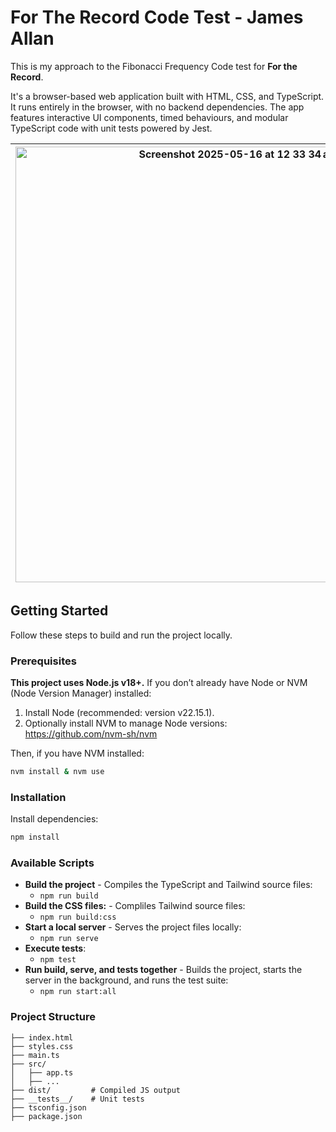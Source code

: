 # For The Record Code Test - James Allan

This is my approach to the Fibonacci Frequency Code test for **For the Record**.

It's a browser-based web application built with HTML, CSS, and TypeScript. It runs entirely in the browser, with no backend dependencies. The app features interactive UI components, timed behaviours, and modular TypeScript code with unit tests powered by Jest.

| <img width="697" alt="Screenshot 2025-05-16 at 12 33 34 am" src="https://github.com/user-attachments/assets/e987e9b3-7409-4457-9735-6fac789781c3" />  | <img width="691" alt="Screenshot 2025-05-16 at 12 49 34 am" src="https://github.com/user-attachments/assets/dd3be34e-19f1-4be5-8119-959939c89e84" /> |
| ------------- | ------------- |

## Getting Started

Follow these steps to build and run the project locally.

### Prerequisites

**This project uses Node.js v18+.** If you don’t already have Node or NVM (Node Version Manager) installed:

1. Install Node (recommended: version v22.15.1).
2. Optionally install NVM to manage Node versions: https://github.com/nvm-sh/nvm

Then, if you have NVM installed:

```bash
nvm install & nvm use
```

### Installation
Install dependencies:

```bash
npm install
```

### Available Scripts

- **Build the project** - Compiles the TypeScript and Tailwind source files:
   - `npm run build`
- **Build the CSS files:** - Compliles Tailwind source files:
   - `npm run build:css`
- **Start a local server** - Serves the project files locally:
   - `npm run serve`
- **Execute tests**:
  - `npm test`
- **Run build, serve, and tests together** - Builds the project, starts the server in the background, and runs the test suite:
  - `npm run start:all`

### Project Structure

```
├── index.html
├── styles.css
├── main.ts
├── src/
│   ├── app.ts
│   ├── ...
├── dist/         # Compiled JS output
├── __tests__/    # Unit tests
├── tsconfig.json
├── package.json
```
